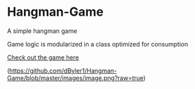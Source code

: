 # Hangman-Game
A simple hangman game 

Game logic is modularized in a class optimized for consumption

[Check out the game here](https://dbyler1.github.io/Hangman-Game/)


(https://github.com/dByler1/Hangman-Game/blob/master/images/image.png?raw=true)